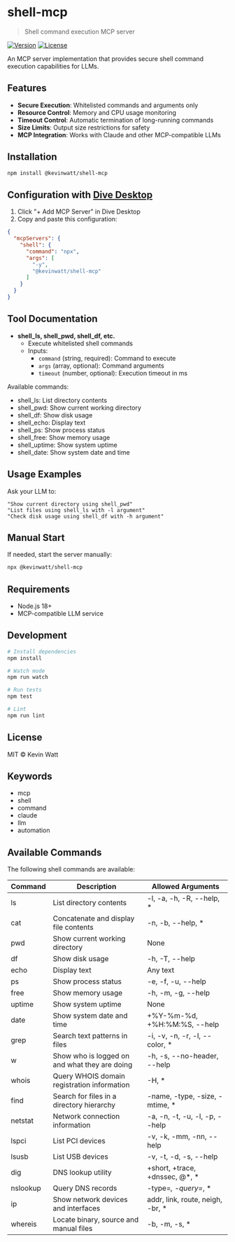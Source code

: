 # shell-mcp

> Shell command execution MCP server

[![Version](https://img.shields.io/badge/version-0.4.6-blue.svg)](https://github.com/kevinwatt/shell-mcp)
[![License](https://img.shields.io/badge/license-MIT-green.svg)](LICENSE)

An MCP server implementation that provides secure shell command execution capabilities for LLMs.

## Features

- **Secure Execution**: Whitelisted commands and arguments only
- **Resource Control**: Memory and CPU usage monitoring
- **Timeout Control**: Automatic termination of long-running commands
- **Size Limits**: Output size restrictions for safety
- **MCP Integration**: Works with Claude and other MCP-compatible LLMs

## Installation

```bash
npm install @kevinwatt/shell-mcp
```

## Configuration with [Dive Desktop](https://github.com/OpenAgentPlatform/Dive)

1. Click "+ Add MCP Server" in Dive Desktop
2. Copy and paste this configuration:

```json
{
  "mcpServers": {
    "shell": {
      "command": "npx",
      "args": [
        "-y",
        "@kevinwatt/shell-mcp"
      ]
    }
  }
}
```

## Tool Documentation

- **shell_ls, shell_pwd, shell_df, etc.**
  - Execute whitelisted shell commands
  - Inputs:
    - `command` (string, required): Command to execute
    - `args` (array, optional): Command arguments
    - `timeout` (number, optional): Execution timeout in ms

Available commands:
- shell_ls: List directory contents
- shell_pwd: Show current working directory
- shell_df: Show disk usage
- shell_echo: Display text
- shell_ps: Show process status
- shell_free: Show memory usage
- shell_uptime: Show system uptime
- shell_date: Show system date and time

## Usage Examples

Ask your LLM to:

```
"Show current directory using shell_pwd"
"List files using shell_ls with -l argument"
"Check disk usage using shell_df with -h argument"
```

## Manual Start

If needed, start the server manually:

```bash
npx @kevinwatt/shell-mcp
```

## Requirements

- Node.js 18+
- MCP-compatible LLM service

## Development

```bash
# Install dependencies
npm install

# Watch mode
npm run watch

# Run tests
npm test

# Lint
npm run lint
```

## License

MIT © Kevin Watt

## Keywords

- mcp
- shell
- command
- claude
- llm
- automation

## Available Commands

The following shell commands are available:

| Command    | Description                                           | Allowed Arguments                    |
|------------|-------------------------------------------------------|-------------------------------------|
| ls         | List directory contents                               | -l, -a, -h, -R, --help, *           |
| cat        | Concatenate and display file contents                 | -n, -b, --help, *                   |
| pwd        | Show current working directory                        | None                                |
| df         | Show disk usage                                       | -h, -T, --help                      |
| echo       | Display text                                          | Any text                            |
| ps         | Show process status                                   | -e, -f, -u, --help                  |
| free       | Show memory usage                                     | -h, -m, -g, --help                  |
| uptime     | Show system uptime                                    | None                                |
| date       | Show system date and time                             | +%Y-%m-%d, +%H:%M:%S, --help        |
| grep       | Search text patterns in files                         | -i, -v, -n, -r, -l, --color, *      |
| w          | Show who is logged on and what they are doing         | -h, -s, --no-header, --help         |
| whois      | Query WHOIS domain registration information           | -H, *                               |
| find       | Search for files in a directory hierarchy             | -name, -type, -size, -mtime, *      |
| netstat    | Network connection information                        | -a, -n, -t, -u, -l, -p, --help      |
| lspci      | List PCI devices                                      | -v, -k, -mm, -nn, --help            |
| lsusb      | List USB devices                                      | -v, -t, -d, -s, --help              |
| dig        | DNS lookup utility                                    | +short, +trace, +dnssec, @*, *      |
| nslookup   | Query DNS records                                     | -type=*, -query=*, *                |
| ip         | Show network devices and interfaces                   | addr, link, route, neigh, -br, *    |
| whereis    | Locate binary, source and manual files                | -b, -m, -s, *                       |
